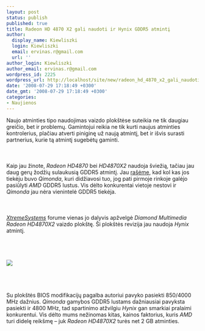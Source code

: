 ```yaml
---
layout: post
status: publish
published: true
title: Radeon HD 4870 X2 gali naudoti ir Hynix GDDR5 atmintį
author:
  display_name: Kiewliszki
  login: Kiewliszki
  email: ervinas.r@gmail.com
  url: ''
author_login: Kiewliszki
author_email: ervinas.r@gmail.com
wordpress_id: 2225
wordpress_url: http://localhost/site/new/radeon_hd_4870_x2_gali_naudoti_ir_hynix_gddr5_atminti/
date: '2008-07-29 17:18:49 +0300'
date_gmt: '2008-07-29 17:18:49 +0300'
categories:
- Naujienos
---
```

<p>Naujo atminties tipo naudojimas vaizdo plokštėse suteikia ne tik daugiau greičio, bet ir problemų. Gamintojui reikia ne tik kurti naujus atminties kontrolerius, plačiau atverti piniginę už naują atmintį, bet ir išvis surasti partnerius, kurie tą atmintį sugebėtų gaminti.<br />
<br><br />
<br>Kaip jau žinote, <i>Radeon HD4870</i> bei <i>HD4870X2</i> naudoja šviežią, tačiau jau daug gerų žodžių sulaukusią GDDR5 atmintį. Jau <a class="ns" href="http://www.technews.lt/index.php?id=Kas&amp;Id=1692">rašėme</a>, kad kol kas jos tiekėju buvo <i>Qimonda</i>, kuri didžiavosi tuo, jog pati pirmoje rinkoje galėjo pasiūlyti <i>AMD</i> GDDR5 lustus. Vis dėlto konkurentai vietoje nestovi ir <i>Qimonda</i> jau nėra vienintelė GDDR5 tiekėja.<br />
<br><br />
<br><a class="ns" href="http://www.xtremesystems.org/forums/showthread.php?t=195981"><i>XtremeSystems</i></a> forume vienas jo dalyvis apžvelgė <i>Diamond Multimedia Radeon HD4870X2</i> vaizdo plokštę. Ši plokštės revizija jau naudoja <i>Hynix</i> atmintį.<br />
<br><br />
<br><br><img src="http://www.technews.lt/upl/Failai/gddr5_01.jpg"><br><br />
<br><br />
<br>Su plokštės BIOS modifikacijų pagalba autoriui pavyko pasiekti 850/4000 MHz dažnius. <i>Qimonda</i> gamybos GDDR5 lustams dažniausiai pavyksta pasiekti ir 4800 MHz, tad spartinimo atžvilgiu <i>Hynix</i> gan smarkiai pralaimi konkurentui. Vis dėlto mums nežinomas kitas, kainos faktorius, kuris <i>AMD</i> turi didelę reikšmę – juk <i>Radeon HD4870X2</i> turės net 2 GB atminties.<br />
<br><br />
<br><br />
<br></p>

